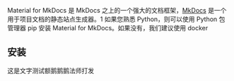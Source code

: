 Material for MkDocs 是 MkDocs 之上的一个强大的文档框架，[MkDocs](https://www.mkdocs.org/) 是一个用于项目文档的静态站点生成器。1 如果您熟悉 Python，则可以使用 Python 包管理器 pip 安装 Material for MkDocs。如果没有，我们建议使用 docker

## 安装

这是文字测试额鹅鹅鹅法师打发